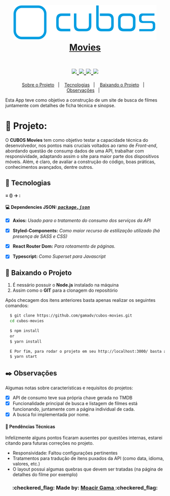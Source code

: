 <div align="center">
    <h1 align=center>
    <a href="https://cubos.io/">
      <img src="readme-assets/cubos.logo.svg" /> <span>Movies<span>
     </a>
  </h1>
</div>

<div align="center">
  <h1 align=center> 
    <a href="https://www.typescriptlang.org/">
      <img src="https://badgen.net/badge/-/TypeScript?icon=typescript&label&labelColor=blue&color=555555">
    </a>
    <a href="https://pt-br.reactjs.org/docs/getting-started.html">
      <img src="https://badges.aleen42.com/src/react.svg">
    </a>
    <a href="https://github.com/styled-components">
      <img src="https://img.shields.io/badge/style-%F0%9F%92%85%20styled--components-orange.svg?colorB=daa357&colorA=db748e)](https://github.com/styled-components/styled-components">
    </a>
    <a href="https://code.visualstudio.com/">
      <img src="https://badges.aleen42.com/src/visual_studio_code.svg">
    </a>
  </h1>
</div> 

<p align="center">
  <a href="#spades-projeto">Sobre o Projeto</a>&nbsp;&nbsp;&nbsp;|&nbsp;&nbsp;&nbsp;
  <a href="#clubs-tecnologias">Tecnologias</a>&nbsp;&nbsp;&nbsp;|&nbsp;&nbsp;&nbsp;
  <a href="#clubs-baixando-o-projeto">Baixando o Projeto</a>&nbsp;&nbsp;&nbsp;|&nbsp;&nbsp;&nbsp;
  <a href="#black_nib-observações">Observações</a>&nbsp;&nbsp;&nbsp;|&nbsp;&nbsp;&nbsp;
</p>

Esta App teve como objetivo a construção de um site de busca de filmes juntamente com detalhes de ficha técnica e sinopse.

# :radio_button: Projeto:
  O **CUBOS Movies** tem como objetivo testar a capacidade técnica do desenvolvedor, nos pontos mais cruciais voltados ao ramo de _Front-end_, abordando questão de consump dados de uma API, trabalhar com responsividade, adaptando assim o site para maior parte dos dispositivos móveis. Além, é claro, de avaliar a construção do código, boas práticas, conhecimentos avançados, dentre outros.
 
## :large_blue_circle: Tecnologias
 <summary> <b> = () &rarr; : </b> </summary>
  
  #### :computer: Dependencies JSON: <i><kbd> [package.json](./package.json) </kbd></i>
  
- [x] <b>Axios:</b> <i>Usado para o tratamento do consumo dos serviços da API </i>
- [x] <b>Styled-Components:</b> <i>Como maior recurso de estilização utilizado (há presença de SASS e CSS)</i>
- [x] <b>React Router Dom:</b> <i>Para roteamento de páginas.</i>
- [x] <b>Typescript:</b> <i>Como Superset para Javascript</i>



## :large_blue_circle: Baixando o Projeto

1. É nessário possuir o **Node.js** instalado na máquina
  2. Assim como o **GIT** para a clonagem do repositório
 
 Após checagem dos itens anteriores basta apenas realizar os seguintes comandos:
  ```sh
    $ git clone https://github.com/gamadv/cubos-movies.git
    cd cubos-movies
  ```
  ```sh
    $ npm install
    or
    $ yarn install
  ```
  ```sh
    E Por fim, para rodar o projeto em seu http://localhost:3000/ basta apenas:
    $ yarn start
  ````
## :black_nib: Observações
Algumas notas sobre características e requisitos do projetos:
- [x] API de consumo teve sua própria chave gerada no TMDB
- [x] Funcionalidade principal de busca e listagem de filmes está funcionando, juntamente com a página individual de cada.
- [x] A busca foi implementada por nome.

#### :wrench: Pendências Técnicas
Infelizmente alguns pontos ficaram ausentes por questões internas, estarei citando para futuras correções no projeto.
- Responsividade: Faltou configurações pertinentes
- Tratamentos para tradução de itens puxados da API (como data, idioma, valores, etc.)
- O layout possui algumas quebras que devem ser tratadas (na página de detalhes do filme por exemplo)


<h3 align="center"> :checkered_flag: Made by: <a href="https://www.linkedin.com/in/gama-leal" /> Moacir Gama </a> :checkered_flag: </h3>

